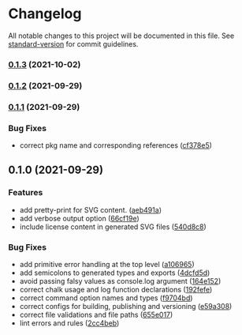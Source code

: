 # Changelog

All notable changes to this project will be documented in this file. See [standard-version](https://github.com/conventional-changelog/standard-version) for commit guidelines.

### [0.1.3](https://github.com/binarybang/noce-svg-icon-preparer/compare/v0.1.2...v0.1.3) (2021-10-02)

### [0.1.2](https://github.com/binarybang/noce-svg-icon-preparer/compare/v0.1.1...v0.1.2) (2021-09-29)

### [0.1.1](https://github.com/binarybang/noce-icon-preparator/compare/v0.1.0...v0.1.1) (2021-09-29)


### Bug Fixes

* correct pkg name and corresponding references ([cf378e5](https://github.com/binarybang/noce-icon-preparator/commit/cf378e5dec2a57603341e72625d46fcb1143d13f))

## 0.1.0 (2021-09-29)


### Features

* add pretty-print for SVG content. ([aeb491a](https://github.com/binarybang/noce-icon-preparator/commit/aeb491aeb303164e52be4829710ec2e5746f06c6))
* add verbose output option ([66cf19e](https://github.com/binarybang/noce-icon-preparator/commit/66cf19ec2aa6ce04b3a514443871c41c6a2e200f))
* include license content in generated SVG files ([540d8c8](https://github.com/binarybang/noce-icon-preparator/commit/540d8c86fb52325c1e4834133f92680a7babe7fa))


### Bug Fixes

* add primitive error handling at the top level ([a106965](https://github.com/binarybang/noce-icon-preparator/commit/a10696535408d67cbc240a493a00332513aa045d))
* add semicolons to generated types and exports ([4dcfd5d](https://github.com/binarybang/noce-icon-preparator/commit/4dcfd5d28ed06a5c61997d70ae899f01ee3dbbae))
* avoid passing falsy values as console.log argument ([164e152](https://github.com/binarybang/noce-icon-preparator/commit/164e1526384cb0688af6f85feb053dc444acb25b))
* correct chalk usage and log function declarations ([192fefe](https://github.com/binarybang/noce-icon-preparator/commit/192fefe5112acbe8ab4518ac92169cf95f35643e))
* correct command option names and types ([f9704bd](https://github.com/binarybang/noce-icon-preparator/commit/f9704bdf72d4bfe7b7191c88e1a72420c3a858dc))
* correct configs for building, publishing and versioning ([e59a308](https://github.com/binarybang/noce-icon-preparator/commit/e59a308fa46caae74d2f4cfaf43a93c9064f51e4))
* correct file validations and file paths ([655e017](https://github.com/binarybang/noce-icon-preparator/commit/655e017468e1d80fb989b2c486eb6049d41e3581))
* lint errors and rules ([2cc4beb](https://github.com/binarybang/noce-icon-preparator/commit/2cc4bebc0601dfe9943b15f3606e64e3fa04217a))
